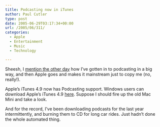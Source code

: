 ```yaml
---
title: Podcasting now in iTunes
author: Paul Cutler
type: post
date: 2005-06-29T03:17:34+00:00
url: /2005/06/311/
categories:
  - Apple
  - Entertainment
  - Music
  - Technology

---
```

Sheesh, I [mention the other day][1] how I&#8217;ve gotten in to podcasting in a big way, and then Apple goes and makes it mainstream just to copy me (no, really!).

Apple&#8217;s iTunes 4.9 now has Podcasting support. Windows users can download Apple&#8217;s iTunes 4.9 [here][2]. Suppose I should fire up the old Mac Mini and take a look.

And for the record, I&#8217;ve been downloading podcasts for the last year intermittently, and burning them to CD for long car rides. Just hadn&#8217;t done the whole automated thing.

 [1]: http://www.paulcutler.org/blog/?p=306
 [2]: http://www.apple.com/itunes/download/